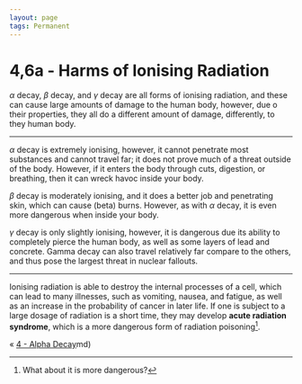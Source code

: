 ```yaml
---
layout: page
tags: Permanent 
---
```

# 4,6a - Harms of Ionising Radiation
$\alpha$ decay, $\beta$ decay, and $\gamma$ decay are all forms of ionising radiation, and these can cause large amounts of damage to the human body, however, due o their properties, they all do a different amount of damage, differently, to they human body.

---

$\alpha$ decay is extremely ionising, however, it cannot penetrate most substances and cannot travel far; it does not prove much of a threat outside of the body. However, if it enters the body through cuts, digestion, or breathing, then it can wreck havoc inside your body.

$\beta$ decay is moderately ionising, and it does a better job and penetrating skin, which can cause (beta) burns. However, as with $\alpha$ decay, it is even more dangerous when inside your body.

$\gamma$ decay is only slightly ionising, however, it is dangerous due its ability to completely pierce the human body, as well as some layers of lead and concrete. Gamma decay can also travel relatively far compare to the others, and thus pose the largest threat in nuclear fallouts.

---

Ionising radiation is able to destroy the internal processes of a cell, which can lead to many illnesses, such as vomiting, nausea, and fatigue, as well as an increase in the probability of cancer in later life. If one is subject to a large dosage of radiation is a short time, they may develop **acute radiation syndrome**, which is a more dangerous form of radiation poisoning[^1]. 

« [4 - Alpha Decay](4%20-%20Alpha%20Decay)md)

[^1]: What about it is more dangerous?